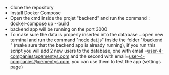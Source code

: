 - Clone the repository 
- Install Docker Compose
- Open the cmd inside the projet "backend" and run the command : docker-compose up --build 
- backend app will be running on the port 3000 
- To make sure the data is properly inserted into the database ...open new terminal and run the command "node dat.js" inside the folder "/backend " (make sure that the backend app is already running), if you run this script you will add 2 new users to the database, one with email =user-4-companies@cementys.com and the second with email=user-4-companies@cementys.com, you can use them to test the app (settings page)

